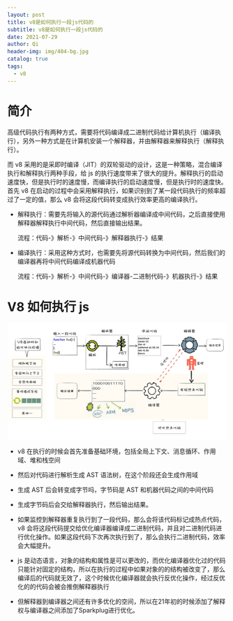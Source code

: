 ```yaml
---
layout: post
title: v8是如何执行一段js代码的
subtitle: v8是如何执行一段js代码的
date: 2021-07-29
author: Qi
header-img: img/404-bg.jpg
catalog: true
tags:
  - v8
---
```


# 简介

高级代码执行有两种方式，需要将代码编译成二进制代码给计算机执行（编译执行），另外一种方式是在计算机安装一个解释器，并由解释器来解释执行（解释执行）。

而 v8 采用的是采即时编译（JIT）的双轮驱动的设计，这是一种策略，混合编译执行和解释执行两种手段，给 js 的执行速度带来了很大的提升。解释执行的启动速度快，但是执行时的速度慢，而编译执行的启动速度慢，但是执行时的速度快。首先 v8 在启动的过程中会采用解释执行，如果识别到了某一段代码执行的频率超过了一定的值，那么 v8 会将这段代码转变成执行效率更高的编译执行。

- 解释执行：需要先将输入的源代码通过解析器编译成中间代码，之后直接使用解释器解释执行中间代码，然后直接输出结果。

  流程：代码-》解析-》中间代码-》解释器执行-》结果

- 编译执行：采用这种方式时，也需要先将源代码转换为中间代码，然后我们的编译器再将中间代码编译成机器代码

  流程：代码-》解析-》中间代码-》编译器-二进制代码-》机器执行-》结果

# V8 如何执行 js

![Image text](/img/8a34ae8c1a7a0f87e19b1384a025e354.webp)

- v8 在执行的时候会首先准备基础环境，包括全局上下文、消息循环、作用域、堆和栈空间
- 然后对代码进行解析生成 AST 语法树，在这个阶段还会生成作用域
- 生成 AST 后会转变成字节吗，字节码是 AST 和机器代码之间的中间代码
- 生成字节码后会交给解释器执行，然后输出结果。
- 如果监控到解释器重复执行到了一段代码，那么会将该代码标记成热点代码，v8 会将这段代码提交给优化编译器编译成二进制代码，并且对二进制代码进行优化操作。如果这段代码下次再次执行到了，那么会执行二进制代码，效率会大幅提升。
 
- js 是动态语言，对象的结构和属性是可以更改的，而优化编译器优化过的代码只能针对固定的结构，所以在执行的过程中如果对象的的结构被改变了，那么编译后的代码就无效了，这个时候优化编译器就会执行反优化操作，经过反优化的的代码会被会推倒解释器执行
-  但解释器到编译器之间还有许多优化的空间，所以在21年初的时候添加了解释权与编译器之间添加了Sparkplug进行优化。
